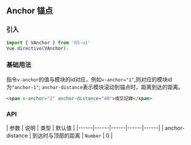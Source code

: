 ## Anchor 锚点

### 引入

``` javascript
import { VAnchor } from 'h5-ui'
Vue.directive(VAnchor);
```

### 基础用法

指令`v-anchor`的值与模块的id对应，例如`v-anchor="1"`,则对应的模块id为`"anchor-1"`; `anchor-distance`表示模块滚动到锚点时，距离到达的距离。
```html
<span v-anchor="2" anchor-distance="40">成交記錄</span>
```

### API

| 参数 | 说明 | 类型 | 默认值 |
|------|------|------|------|------|
| anchor-distance | 到达时与顶部的距离 | `Number` | 0 |
